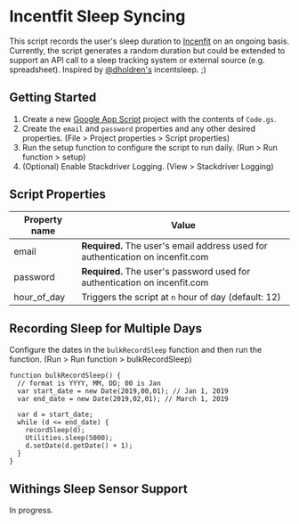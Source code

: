 # Incentfit Sleep Syncing

This script records the user's sleep duration to [Incenfit](https://incentfit.com) on an ongoing basis. Currently, the script generates a random duration but could be extended to support an API call to a sleep tracking system or external source (e.g. spreadsheet). Inspired by [@dholdren's](https://github.com/dholdren) incentsleep. ;)

## Getting Started

1. Create a new [Google App Script](https://script.google.com/home/my) project with the contents of `Code.gs`.
1. Create the `email` and `password` properties and any other desired properties. (File > Project properties > Script properties)
1. Run the setup function to configure the script to run daily. (Run > Run function > setup)
1. (Optional) Enable Stackdriver Logging. (View > Stackdriver Logging)

## Script Properties

Property name | Value
------------ | -------------
email | **Required.** The user's email address used for authentication on incenfit.com
password | **Required.** The user's password used for authentication on incenfit.com
hour_of_day | Triggers the script at `n` hour of day (default: 12)

## Recording Sleep for Multiple Days

Configure the dates in the `bulkRecordSleep` function and then run the function. (Run > Run function > bulkRecordSleep)

```
function bulkRecordSleep() {
  // format is YYYY, MM, DD; 00 is Jan
  var start_date = new Date(2019,00,01); // Jan 1, 2019
  var end_date = new Date(2019,02,01); // March 1, 2019
  
  var d = start_date;
  while (d <= end_date) {
    recordSleep(d);
    Utilities.sleep(5000);
    d.setDate(d.getDate() + 1);
  }  
}
```

## Withings Sleep Sensor Support

In progress.
